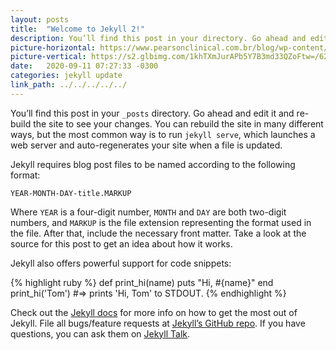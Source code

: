 ```yaml
---
layout: posts
title:  "Welcome to Jekyll 2!"
description: You’ll find this post in your directory. Go ahead and edit it and re-build the site to see your changes. You can rebuild the site in...
picture-horizontal: https://www.pearsonclinical.com.br/blog/wp-content/uploads/2017/10/blog_pearson_criacas_down.png
picture-vertical: https://s2.glbimg.com/1khTXmJurAPb5Y7B3md33QZoFtw=/620x670/e.glbimg.com/og/ed/f/original/2017/03/21/sindrome-de-down1.jpg
date:   2020-09-11 07:27:33 -0300
categories: jekyll update
link_path: ../../../../../
---
```

You’ll find this post in your `_posts` directory. Go ahead and edit it and re-build the site to see your changes. You can rebuild the site in many different ways, but the most common way is to run `jekyll serve`, which launches a web server and auto-regenerates your site when a file is updated.

Jekyll requires blog post files to be named according to the following format:

`YEAR-MONTH-DAY-title.MARKUP`

Where `YEAR` is a four-digit number, `MONTH` and `DAY` are both two-digit numbers, and `MARKUP` is the file extension representing the format used in the file. After that, include the necessary front matter. Take a look at the source for this post to get an idea about how it works.

Jekyll also offers powerful support for code snippets:

{% highlight ruby %}
def print_hi(name)
  puts "Hi, #{name}"
end
print_hi('Tom')
#=> prints 'Hi, Tom' to STDOUT.
{% endhighlight %}

Check out the [Jekyll docs][jekyll-docs] for more info on how to get the most out of Jekyll. File all bugs/feature requests at [Jekyll’s GitHub repo][jekyll-gh]. If you have questions, you can ask them on [Jekyll Talk][jekyll-talk].

[jekyll-docs]: https://jekyllrb.com/docs/home
[jekyll-gh]:   https://github.com/jekyll/jekyll
[jekyll-talk]: https://talk.jekyllrb.com/
